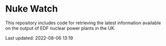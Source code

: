 # Nuke Watch

This repository includes code for retrieving the latest information available on the output of EDF nuclear power plants in the UK.

Last updated: 2022-08-06 13:19